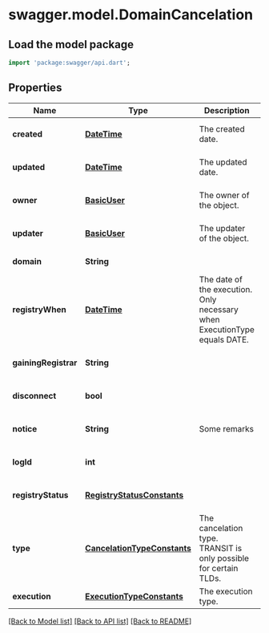 # swagger.model.DomainCancelation

## Load the model package
```dart
import 'package:swagger/api.dart';
```

## Properties
Name | Type | Description | Notes
------------ | ------------- | ------------- | -------------
**created** | [**DateTime**](DateTime.md) | The created date. | [optional] [default to null]
**updated** | [**DateTime**](DateTime.md) | The updated date. | [optional] [default to null]
**owner** | [**BasicUser**](BasicUser.md) | The owner of the object. | [optional] [default to null]
**updater** | [**BasicUser**](BasicUser.md) | The updater of the object. | [optional] [default to null]
**domain** | **String** |  | [default to null]
**registryWhen** | [**DateTime**](DateTime.md) | The date of the execution. Only necessary when ExecutionType equals DATE. | [default to null]
**gainingRegistrar** | **String** |  | [optional] [default to null]
**disconnect** | **bool** |  | [optional] [default to null]
**notice** | **String** | Some remarks | [optional] [default to null]
**logId** | **int** |  | [optional] [default to null]
**registryStatus** | [**RegistryStatusConstants**](RegistryStatusConstants.md) |  | [optional] [default to null]
**type** | [**CancelationTypeConstants**](CancelationTypeConstants.md) | The cancelation type. TRANSIT is only possible for certain TLDs. | [default to null]
**execution** | [**ExecutionTypeConstants**](ExecutionTypeConstants.md) | The execution type. | [default to null]

[[Back to Model list]](../README.md#documentation-for-models) [[Back to API list]](../README.md#documentation-for-api-endpoints) [[Back to README]](../README.md)


